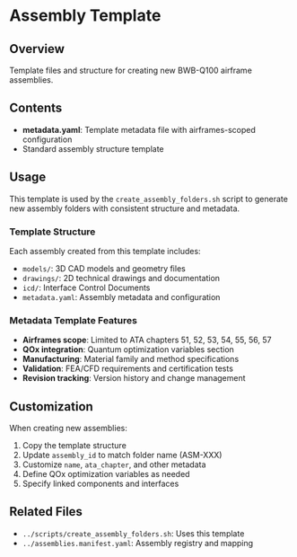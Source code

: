 # Assembly Template

## Overview

Template files and structure for creating new BWB-Q100 airframe assemblies.

## Contents

- **metadata.yaml**: Template metadata file with airframes-scoped configuration
- Standard assembly structure template

## Usage

This template is used by the `create_assembly_folders.sh` script to generate new assembly folders with consistent structure and metadata.

### Template Structure

Each assembly created from this template includes:

- `models/`: 3D CAD models and geometry files
- `drawings/`: 2D technical drawings and documentation
- `icd/`: Interface Control Documents
- `metadata.yaml`: Assembly metadata and configuration

### Metadata Template Features

- **Airframes scope**: Limited to ATA chapters 51, 52, 53, 54, 55, 56, 57
- **QOx integration**: Quantum optimization variables section
- **Manufacturing**: Material family and method specifications
- **Validation**: FEA/CFD requirements and certification tests
- **Revision tracking**: Version history and change management

## Customization

When creating new assemblies:

1. Copy the template structure
2. Update `assembly_id` to match folder name (ASM-XXX)
3. Customize `name`, `ata_chapter`, and other metadata
4. Define QOx optimization variables as needed
5. Specify linked components and interfaces

## Related Files

- `../scripts/create_assembly_folders.sh`: Uses this template
- `../assemblies.manifest.yaml`: Assembly registry and mapping